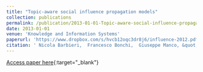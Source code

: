 ```yaml
---
title: "Topic-aware social influence propagation models"
collection: publications
permalink: /publication/2013-01-01-Topic-aware-social-influence-propagation-models
date: 2013-01-01
venue: 'Knowledge and Information Systems'
paperurl: 'https://www.dropbox.com/s/hvcb12oqc3dr8j6/influence-2012.pdf?dl=0'
citation: ' Nicola Barbieri,  Francesco Bonchi,  Giuseppe Manco, &quot;Topic-aware social influence propagation models.&quot; Knowledge and Information Systems, 2013.'
---
```

[Access paper here](https://www.dropbox.com/s/hvcb12oqc3dr8j6/influence-2012.pdf?dl=0){:target="_blank"}
